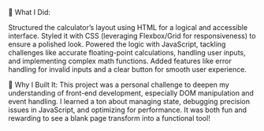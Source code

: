 🔧 What I Did:

Structured the calculator’s layout using HTML for a logical and accessible interface.
Styled it with CSS (leveraging Flexbox/Grid for responsiveness) to ensure a polished look.
Powered the logic with JavaScript, tackling challenges like accurate floating-point calculations, handling user inputs, and implementing complex math functions.
Added features like error handling for invalid inputs and a clear button for smooth user experience.

🎯 Why I Built It:
This project was a personal challenge to deepen my understanding of front-end development, especially DOM manipulation and event handling. I learned a ton about managing state, debugging precision issues in JavaScript, and optimizing for performance. It was both fun and rewarding to see a blank page transform into a functional tool!

